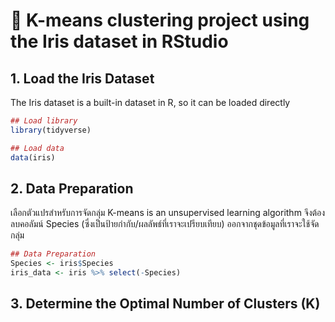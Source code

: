 # 🌺 K-means clustering project using the Iris dataset in RStudio
## 1. Load the Iris Dataset
The Iris dataset is a built-in dataset in R, so it can be loaded directly
```r
## Load library
library(tidyverse)

## Load data
data(iris)
```
## 2. Data Preparation
เลือกตัวแปรสำหรับการจัดกลุ่ม K-means is an unsupervised learning algorithm จึงต้องลบคอลัมน์ Species (ซึ่งเป็นป้ายกำกับ/ผลลัพธ์ที่เราจะเปรียบเทียบ) ออกจากชุดข้อมูลที่เราจะใช้จัดกลุ่ม
```r
## Data Preparation
Species <- iris$Species
iris_data <- iris %>% select(-Species)
```
## 3. Determine the Optimal Number of Clusters (K)
